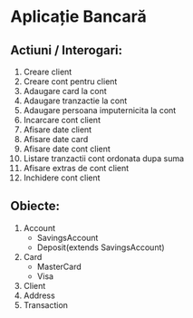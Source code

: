 # Aplicație Bancară

## Actiuni / Interogari:

1. Creare client
2. Creare cont pentru client
3. Adaugare card la cont
4. Adaugare tranzactie la cont
5. Adaugare persoana imputernicita la cont
6. Incarcare cont client
7. Afisare date client
8. Afisare date card
9. Afisare date cont client
10. Listare tranzactii cont ordonata dupa suma
11. Afisare extras de cont client
12. Inchidere cont client

## Obiecte:

1. Account
    - SavingsAccount
    - Deposit(extends SavingsAccount)
2. Card
    - MasterCard
    - Visa
3. Client
4. Address
5. Transaction

